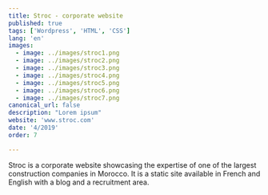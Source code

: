 ```yaml
---
title: Stroc - corporate website
published: true
tags: ['Wordpress', 'HTML', 'CSS']
lang: 'en'
images:
  - image: ../images/stroc1.png
  - image: ../images/stroc2.png
  - image: ../images/stroc3.png
  - image: ../images/stroc4.png
  - image: ../images/stroc5.png
  - image: ../images/stroc6.png
  - image: ../images/stroc7.png
canonical_url: false
description: "Lorem ipsum"
website: 'www.stroc.com'
date: '4/2019'
order: 7

---
```


Stroc is a corporate website showcasing the expertise of one of the largest construction companies in Morocco. It is a static site available in French and English with a blog and a recruitment area.


